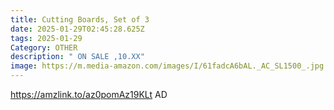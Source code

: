 ```yaml
---
title: Cutting Boards, Set of 3
date: 2025-01-29T02:45:28.625Z
tags: 2025-01-29
Category: OTHER
description: " ON SALE ,10.XX"
image: https://m.media-amazon.com/images/I/61fadcA6bAL._AC_SL1500_.jpg
---
```

https://amzlink.to/az0pomAz19KLt   AD